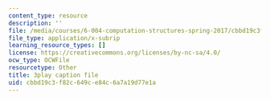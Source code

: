 ```yaml
---
content_type: resource
description: ''
file: /media/courses/6-004-computation-structures-spring-2017/cbbd19c3f82c649ce84c6a7a19d77e1a_sd-ZVAw8qB0.srt
file_type: application/x-subrip
learning_resource_types: []
license: https://creativecommons.org/licenses/by-nc-sa/4.0/
ocw_type: OCWFile
resourcetype: Other
title: 3play caption file
uid: cbbd19c3-f82c-649c-e84c-6a7a19d77e1a
---
```

